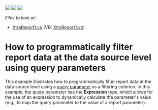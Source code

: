 <!-- default badges list -->
![](https://img.shields.io/endpoint?url=https://codecentral.devexpress.com/api/v1/VersionRange/128602666/16.1.4%2B)
[![](https://img.shields.io/badge/Open_in_DevExpress_Support_Center-FF7200?style=flat-square&logo=DevExpress&logoColor=white)](https://supportcenter.devexpress.com/ticket/details/T203059)
[![](https://img.shields.io/badge/📖_How_to_use_DevExpress_Examples-e9f6fc?style=flat-square)](https://docs.devexpress.com/GeneralInformation/403183)
<!-- default badges end -->
<!-- default file list -->
*Files to look at*:

* [XtraReport1.cs](./CS/QueryParametersRuntime/XtraReport1.cs) (VB: [XtraReport1.vb](./VB/QueryParametersRuntime/XtraReport1.vb))
<!-- default file list end -->
# How to programmatically filter report data at the data source level using query parameters


This example illustrates how to programmatically filter report data at the data source level using a <a href="https://documentation.devexpress.com/#XtraReports/CustomDocument17387">query parameter</a> as a filtering criterion. In this example, the query parameter has the <strong>Expression</strong> type, which allows for the use of an expression to dynamically calculate the parameter's value (e.g., to map the query parameter to the value of a report parameter).

<br/>


